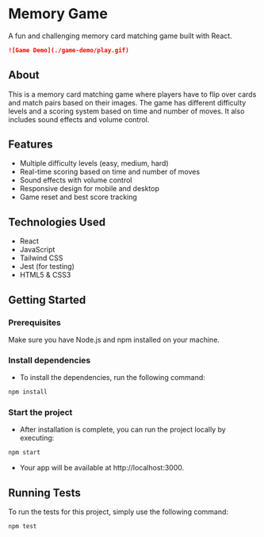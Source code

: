 # Memory Game
A fun and challenging memory card matching game built with React.
```markdown
![Game Demo](./game-demo/play.gif)
```
## About
This is a memory card matching game where players have to flip over cards and match pairs based on their images. 
The game has different difficulty levels and a scoring system based on time and number of moves. It also includes sound 
effects and volume control.
## Features
- Multiple difficulty levels (easy, medium, hard)
- Real-time scoring based on time and number of moves
- Sound effects with volume control
- Responsive design for mobile and desktop
- Game reset and best score tracking
## Technologies Used
- React
- JavaScript
- Tailwind CSS
- Jest (for testing)
- HTML5 & CSS3
## Getting Started

### Prerequisites
Make sure you have Node.js and npm installed on your machine.

### Install dependencies
- To install the dependencies, run the following command:

```bash
npm install
```
### Start the project 
- After installation is complete, you can run the project locally by executing:
```bash
npm start
```
- Your app will be available at http://localhost:3000.
## Running Tests

To run the tests for this project, simply use the following command:

```bash
npm test
```